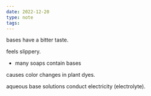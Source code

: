 ```yaml
---
date: 2022-12-20
type: note
tags:
---
```


bases have a bitter taste.

feels slippery.
- many soaps contain bases

causes color changes in plant dyes.

aqueous base solutions conduct electricity (electrolyte).
